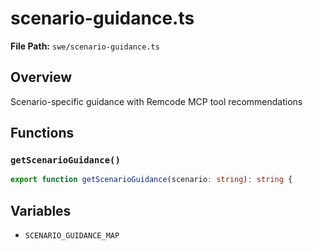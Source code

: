 # scenario-guidance.ts

**File Path:** `swe/scenario-guidance.ts`

## Overview

Scenario-specific guidance with Remcode MCP tool recommendations

## Functions

### `getScenarioGuidance()`

```typescript
export function getScenarioGuidance(scenario: string): string {
```

## Variables

- `SCENARIO_GUIDANCE_MAP`

